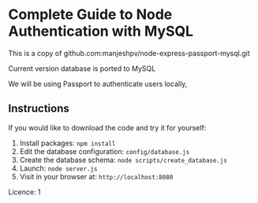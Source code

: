 # Complete Guide to Node Authentication with MySQL



This is a copy of github.com:manjeshpv/node-express-passport-mysql.git

Current version database is ported to MySQL

We will be using Passport to authenticate users locally, 

## Instructions

If you would like to download the code and try it for yourself:

1. Install packages: `npm install`
1. Edit the database configuration: `config/database.js`
1. Create the database schema: `node scripts/create_database.js`
1. Launch: `node server.js`
1. Visit in your browser at: `http://localhost:8080`


Licence: 1
